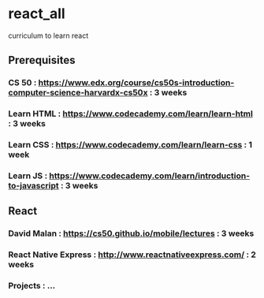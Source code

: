 # react_all
curriculum to learn react

## Prerequisites
### CS 50 : https://www.edx.org/course/cs50s-introduction-computer-science-harvardx-cs50x : 3 weeks

### Learn HTML : https://www.codecademy.com/learn/learn-html : 3 weeks

### Learn CSS : https://www.codecademy.com/learn/learn-css : 1 week

### Learn JS : https://www.codecademy.com/learn/introduction-to-javascript : 3 weeks

## React

### David Malan : https://cs50.github.io/mobile/lectures : 3 weeks

### React Native Express : http://www.reactnativeexpress.com/ : 2 weeks

### Projects : ...
